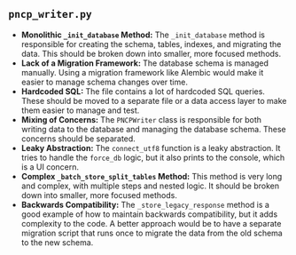 ## `pncp_writer.py`

*   **Monolithic `_init_database` Method:** The `_init_database` method is responsible for creating the schema, tables, indexes, and migrating the data. This should be broken down into smaller, more focused methods.
*   **Lack of a Migration Framework:** The database schema is managed manually. Using a migration framework like Alembic would make it easier to manage schema changes over time.
*   **Hardcoded SQL:** The file contains a lot of hardcoded SQL queries. These should be moved to a separate file or a data access layer to make them easier to manage and test.
*   **Mixing of Concerns:** The `PNCPWriter` class is responsible for both writing data to the database and managing the database schema. These concerns should be separated.
*   **Leaky Abstraction:** The `connect_utf8` function is a leaky abstraction. It tries to handle the `force_db` logic, but it also prints to the console, which is a UI concern.
*   **Complex `_batch_store_split_tables` Method:** This method is very long and complex, with multiple steps and nested logic. It should be broken down into smaller, more focused methods.
*   **Backwards Compatibility:** The `_store_legacy_response` method is a good example of how to maintain backwards compatibility, but it adds complexity to the code. A better approach would be to have a separate migration script that runs once to migrate the data from the old schema to the new schema.
